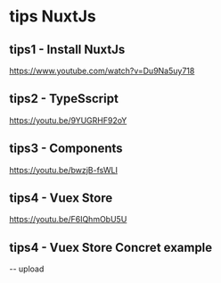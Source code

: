# tips NuxtJs

## tips1 - Install NuxtJs

https://www.youtube.com/watch?v=Du9Na5uy718

## tips2 - TypeSscript

https://youtu.be/9YUGRHF92oY

## tips3 - Components

https://youtu.be/bwzjB-fsWLI

## tips4 - Vuex Store

https://youtu.be/F6IQhmObU5U

## tips4 - Vuex Store Concret example

-- upload
